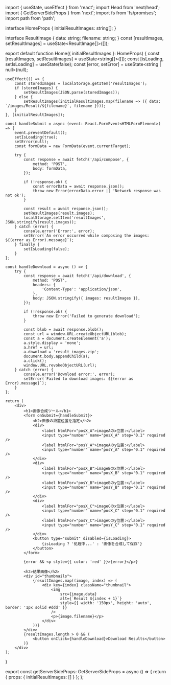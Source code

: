 import { useState, useEffect } from 'react';
import Head from 'next/head';
import { GetServerSideProps } from 'next';
import fs from 'fs/promises';
import path from 'path';

interface HomeProps {
    initialResultImages: string[];
}

interface ResultImage {
    data: string;
    filename: string;
}
const [resultImages, setResultImages] = useState<ResultImage[]>([]);



export default function Home({ initialResultImages }: HomeProps) {
    const [resultImages, setResultImages] = useState<string[]>([]);
    const [isLoading, setIsLoading] = useState<boolean>(false);
    const [error, setError] = useState<string | null>(null);

    useEffect(() => {
        const storedImages = localStorage.getItem('resultImages');
        if (storedImages) {
            setResultImages(JSON.parse(storedImages));
        } else {
            setResultImages(initialResultImages.map(filename => ({ data: `/images/Result/${filename}`, filename })));
        }
    }, [initialResultImages]);

    const handleSubmit = async (event: React.FormEvent<HTMLFormElement>) => {
        event.preventDefault();
        setIsLoading(true);
        setError(null);
        const formData = new FormData(event.currentTarget);

        try {
            const response = await fetch('/api/compose', {
                method: 'POST',
                body: formData,
            });

            if (!response.ok) {
                const errorData = await response.json();
                throw new Error(errorData.error || 'Network response was not ok');
            }

            const result = await response.json();
            setResultImages(result.images);
            localStorage.setItem('resultImages', JSON.stringify(result.images));
        } catch (error) {
            console.error('Error:', error);
            setError(`An error occurred while composing the images: ${(error as Error).message}`);
        } finally {
            setIsLoading(false);
        }
    };

    const handleDownload = async () => {
        try {
            const response = await fetch('/api/download', {
                method: 'POST',
                headers: {
                    'Content-Type': 'application/json',
                },
                body: JSON.stringify({ images: resultImages }),
            });

            if (!response.ok) {
                throw new Error('Failed to generate download');
            }

            const blob = await response.blob();
            const url = window.URL.createObjectURL(blob);
            const a = document.createElement('a');
            a.style.display = 'none';
            a.href = url;
            a.download = 'result_images.zip';
            document.body.appendChild(a);
            a.click();
            window.URL.revokeObjectURL(url);
        } catch (error) {
            console.error('Download error:', error);
            setError(`Failed to download images: ${(error as Error).message}`);
        }
    };

    return (
        <div>
            <h1>画像合成ツール</h1>
            <form onSubmit={handleSubmit}>
                <h2>画像の設置位置を指定</h2>
                <div>
                    <label htmlFor="posX_A">imageAのx位置:</label>
                    <input type="number" name="posX_A" step="0.1" required />
                    <label htmlFor="posY_A">imageAのy位置:</label>
                    <input type="number" name="posY_A" step="0.1" required />
                </div>
                <div>
                    <label htmlFor="posX_B">imageBのx位置:</label>
                    <input type="number" name="posX_B" step="0.1" required />
                    <label htmlFor="posY_B">imageBのy位置:</label>
                    <input type="number" name="posY_B" step="0.1" required />
                </div>
                <div>
                    <label htmlFor="posX_C">imageCのx位置:</label>
                    <input type="number" name="posX_C" step="0.1" required />
                    <label htmlFor="posY_C">imageCのy位置:</label>
                    <input type="number" name="posY_C" step="0.1" required />
                </div>
                <button type="submit" disabled={isLoading}>
                    {isLoading ? '処理中...' : '画像を合成して保存'}
                </button>
            </form>

            {error && <p style={{ color: 'red' }}>{error}</p>}

            <h2>結果画像</h2>
            <div id="thumbnails">
                {resultImages.map((image, index) => (
                    <div key={index} className="thumbnail">
                        <img
                            src={image.data}
                            alt={`Result ${index + 1}`}
                            style={{ width: '150px', height: 'auto', border: '1px solid #ddd' }}
                        />
                        <p>{image.filename}</p>
                    </div>
                ))}
            </div>
            {resultImages.length > 0 && (
                <button onClick={handleDownload}>Download Results</button>
            )}
        </div>
    );
}

export const getServerSideProps: GetServerSideProps<HomeProps> = async () => {
    return { props: { initialResultImages: [] } };
};